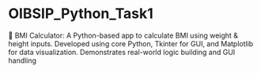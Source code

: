 # OIBSIP_Python_Task1
📌 BMI Calculator: A Python-based app to calculate BMI using weight &amp; height inputs. Developed using core Python, Tkinter for GUI, and Matplotlib for data visualization. Demonstrates real-world logic building and GUI handling 

